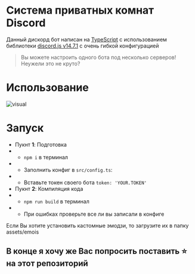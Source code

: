 
# Система приватных комнат Discord
Данный дискорд бот написан на [TypeScript](https://www.typescriptlang.org/) с использованием библиотеки [discord.js v14.7.1](https://discord.js.org/#/docs/discord.js/14.7.1/general/welcome) с очень гибкой конфигурацией
> Вы можете настроить одного бота под несколько серверов! Неужели это не круто?
# Использование
![visual](./assets/Readme/visual.gif)
# Запуск
- Пукнт **1**: Подготовка
- - `npm i` в терминал
- - Заполнить конфиг в `src/config.ts`:
- - Вставьте токен своего бота `token: 'YOUR.TOKEN'`
- Пукнт **2**: Компиляция кода
- - `npm run build` в терминал
- - При ошибках проверьте все ли вы записали в конфиге

Если Вы хотите установить кастомные эмодзи, то загрузите их в папку assets/emois
## В конце я хочу же Вас попросить поставить ⭐ на этот репозиторий
